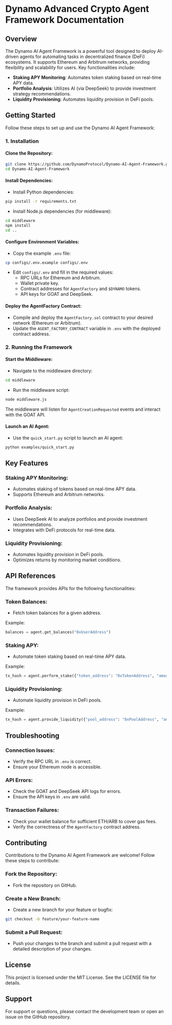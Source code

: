 
# Dynamo Advanced Crypto Agent Framework Documentation

## Overview

The Dynamo AI Agent Framework is a powerful tool designed to deploy AI-driven agents for automating tasks in decentralized finance (DeFi) ecosystems. It supports Ethereum and Arbitrum networks, providing flexibility and scalability for users. Key functionalities include:

- **Staking APY Monitoring**: Automates token staking based on real-time APY data.
- **Portfolio Analysis**: Utilizes AI (via DeepSeek) to provide investment strategy recommendations.
- **Liquidity Provisioning**: Automates liquidity provision in DeFi pools.

## Getting Started

Follow these steps to set up and use the Dynamo AI Agent Framework:

### 1. Installation

#### Clone the Repository:

```bash
git clone https://github.com/DynamoProtocol/Dynamo-AI-Agent-Framework.git
cd Dynamo-AI-Agent-Framework
```

#### Install Dependencies:

- Install Python dependencies:

```bash
pip install -r requirements.txt
```

- Install Node.js dependencies (for middleware):

```bash
cd middleware
npm install
cd ..
```

#### Configure Environment Variables:

- Copy the example `.env` file:

```bash
cp configs/.env.example configs/.env
```

- Edit `configs/.env` and fill in the required values:
  - RPC URLs for Ethereum and Arbitrum.
  - Wallet private key.
  - Contract addresses for `AgentFactory` and `$DYNAMO` tokens.
  - API keys for GOAT and DeepSeek.

#### Deploy the AgentFactory Contract:

- Compile and deploy the `AgentFactory.sol` contract to your desired network (Ethereum or Arbitrum).
- Update the `AGENT_FACTORY_CONTRACT` variable in `.env` with the deployed contract address.

### 2. Running the Framework

#### Start the Middleware:

- Navigate to the middleware directory:

```bash
cd middleware
```

- Run the middleware script:

```bash
node middleware.js
```

The middleware will listen for `AgentCreationRequested` events and interact with the GOAT API.

#### Launch an AI Agent:

- Use the `quick_start.py` script to launch an AI agent:

```bash
python examples/quick_start.py
```

## Key Features

### Staking APY Monitoring:

- Automates staking of tokens based on real-time APY data.
- Supports Ethereum and Arbitrum networks.

### Portfolio Analysis:

- Uses DeepSeek AI to analyze portfolios and provide investment recommendations.
- Integrates with DeFi protocols for real-time data.

### Liquidity Provisioning:

- Automates liquidity provision in DeFi pools.
- Optimizes returns by monitoring market conditions.

## API References

The framework provides APIs for the following functionalities:

### Token Balances:

- Fetch token balances for a given address.

Example:

```python
balances = agent.get_balances("0xUserAddress")
```

### Staking APY:

- Automate token staking based on real-time APY data.

Example:

```python
tx_hash = agent.perform_stake({"token_address": "0xTokenAddress", "amount": 1.0})
```

### Liquidity Provisioning:

- Automate liquidity provision in DeFi pools.

Example:

```python
tx_hash = agent.provide_liquidity({"pool_address": "0xPoolAddress", "amount": 1000})
```

## Troubleshooting

### Connection Issues:

- Verify the RPC URL in `.env` is correct.
- Ensure your Ethereum node is accessible.

### API Errors:

- Check the GOAT and DeepSeek API logs for errors.
- Ensure the API keys in `.env` are valid.

### Transaction Failures:

- Check your wallet balance for sufficient ETH/ARB to cover gas fees.
- Verify the correctness of the `AgentFactory` contract address.

## Contributing

Contributions to the Dynamo AI Agent Framework are welcome! Follow these steps to contribute:

### Fork the Repository:

- Fork the repository on GitHub.

### Create a New Branch:

- Create a new branch for your feature or bugfix:

```bash
git checkout -b feature/your-feature-name
```

### Submit a Pull Request:

- Push your changes to the branch and submit a pull request with a detailed description of your changes.

## License

This project is licensed under the MIT License. See the LICENSE file for details.

## Support

For support or questions, please contact the development team or open an issue on the GitHub repository.

